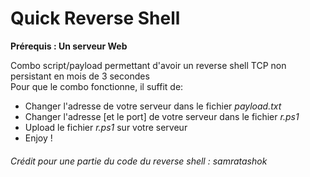 # Quick Reverse Shell

**Prérequis : Un serveur Web**

Combo script/payload permettant d'avoir un reverse shell TCP non persistant en mois de 3 secondes <br />
Pour que le combo fonctionne, il suffit de: <br/>
- Changer l'adresse de votre serveur dans le fichier *payload.txt*
- Changer l'adresse [et le port] de votre serveur dans le fichier *r.ps1*
- Upload le fichier *r.ps1* sur votre serveur
- Enjoy !

###### Crédit pour une partie du code du reverse shell : samratashok